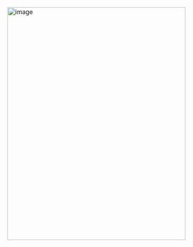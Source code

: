 <img width="406" height="531" alt="image" src="https://github.com/user-attachments/assets/0486c2a5-b2ce-45a8-a6f9-defb3161cd9b" />
